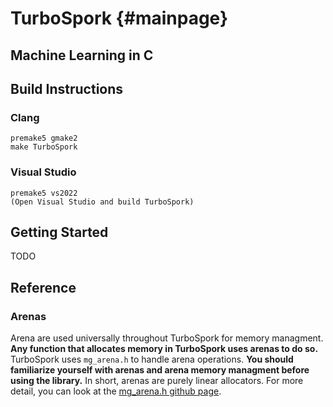 TurboSpork         {#mainpage}
==========

## Machine Learning in C

Build Instructions
------------------

### Clang

```
premake5 gmake2
make TurboSpork
```

### Visual Studio

```
premake5 vs2022
(Open Visual Studio and build TurboSpork)

```

Getting Started
---------------

TODO

Reference
---------

### Arenas

Arena are used universally throughout TurboSpork for memory managment.
**Any function that allocates memory in TurboSpork uses arenas to do so.**
TurboSpork uses `mg_arena.h` to handle arena operations.
**You should familiarize yourself with arenas and arena memory managment before using the library.**
In short, arenas are purely linear allocators.
For more detail, you can look at the [mg_arena.h github page](https://github.com/Magicalbat/mg-libraries).

